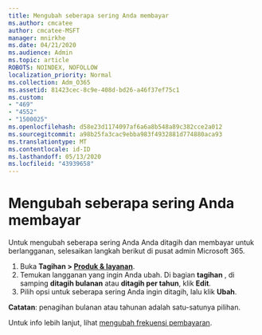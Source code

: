 ```yaml
---
title: Mengubah seberapa sering Anda membayar
ms.author: cmcatee
author: cmcatee-MSFT
manager: mnirkhe
ms.date: 04/21/2020
ms.audience: Admin
ms.topic: article
ROBOTS: NOINDEX, NOFOLLOW
localization_priority: Normal
ms.collection: Adm_O365
ms.assetid: 81423cec-8c9e-408d-bd26-a46f37ef75c1
ms.custom:
- "469"
- "4552"
- "1500025"
ms.openlocfilehash: d58e23d1174097af6a6a8b548a89c382cce2a012
ms.sourcegitcommit: a98b25fa3cac9ebba983f4932881d774880aca93
ms.translationtype: MT
ms.contentlocale: id-ID
ms.lasthandoff: 05/13/2020
ms.locfileid: "43939658"
---
```

# <a name="change-how-often-you-pay"></a>Mengubah seberapa sering Anda membayar

Untuk mengubah seberapa sering Anda Anda ditagih dan membayar untuk berlangganan, selesaikan langkah berikut di pusat admin Microsoft 365. 
1. Buka **Tagihan > [Produk & layanan](https://go.microsoft.com/fwlink/p/?linkid=842054)**.
2. Temukan langganan yang ingin Anda ubah. Di bagian **tagihan** , di samping **ditagih bulanan** atau **ditagih per tahun**, klik **Edit**. 
3. Pilih opsi untuk seberapa sering Anda ingin ditagih, lalu klik **Ubah**.

**Catatan**: penagihan bulanan atau tahunan adalah satu-satunya pilihan.

Untuk info lebih lanjut, lihat [mengubah frekuensi pembayaran](https://docs.microsoft.com/microsoft-365/commerce/billing-and-payments/change-payment-frequency?view=o365-worldwide).
